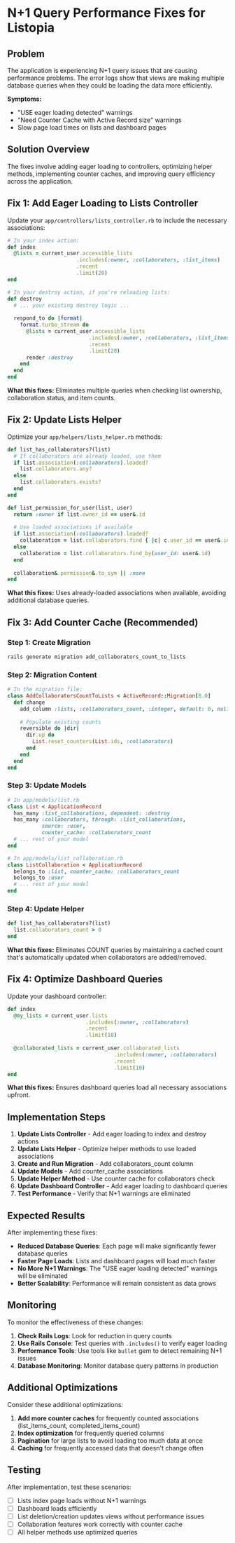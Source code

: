 # N+1 Query Performance Fixes for Listopia

## Problem

The application is experiencing N+1 query issues that are causing performance problems. The error logs show that views are making multiple database queries when they could be loading the data more efficiently.

**Symptoms:**
- "USE eager loading detected" warnings
- "Need Counter Cache with Active Record size" warnings
- Slow page load times on lists and dashboard pages

## Solution Overview

The fixes involve adding eager loading to controllers, optimizing helper methods, implementing counter caches, and improving query efficiency across the application.

## Fix 1: Add Eager Loading to Lists Controller

Update your `app/controllers/lists_controller.rb` to include the necessary associations:

```ruby
# In your index action:
def index
  @lists = current_user.accessible_lists
                      .includes(:owner, :collaborators, :list_items)
                      .recent
                      .limit(20)
end

# In your destroy action, if you're reloading lists:
def destroy
  # ... your existing destroy logic ...
  
  respond_to do |format|
    format.turbo_stream do
      @lists = current_user.accessible_lists
                          .includes(:owner, :collaborators, :list_items)
                          .recent
                          .limit(20)
      render :destroy
    end
  end
end
```

**What this fixes:** Eliminates multiple queries when checking list ownership, collaboration status, and item counts.

## Fix 2: Update Lists Helper

Optimize your `app/helpers/lists_helper.rb` methods:

```ruby
def list_has_collaborators?(list)
  # If collaborators are already loaded, use them
  if list.association(:collaborators).loaded?
    list.collaborators.any?
  else
    list.collaborators.exists?
  end
end

def list_permission_for_user(list, user)
  return :owner if list.owner_id == user&.id
  
  # Use loaded associations if available
  if list.association(:collaborators).loaded?
    collaboration = list.collaborators.find { |c| c.user_id == user&.id }
  else
    collaboration = list.collaborators.find_by(user_id: user&.id)
  end
  
  collaboration&.permission&.to_sym || :none
end
```

**What this fixes:** Uses already-loaded associations when available, avoiding additional database queries.

## Fix 3: Add Counter Cache (Recommended)

### Step 1: Create Migration

```bash
rails generate migration add_collaborators_count_to_lists
```

### Step 2: Migration Content

```ruby
# In the migration file:
class AddCollaboratorsCountToLists < ActiveRecord::Migration[8.0]
  def change
    add_column :lists, :collaborators_count, :integer, default: 0, null: false
    
    # Populate existing counts
    reversible do |dir|
      dir.up do
        List.reset_counters(List.ids, :collaborators)
      end
    end
  end
end
```

### Step 3: Update Models

```ruby
# In app/models/list.rb
class List < ApplicationRecord
  has_many :list_collaborations, dependent: :destroy
  has_many :collaborators, through: :list_collaborations, 
           source: :user, 
           counter_cache: :collaborators_count
  # ... rest of your model
end

# In app/models/list_collaboration.rb
class ListCollaboration < ApplicationRecord
  belongs_to :list, counter_cache: :collaborators_count
  belongs_to :user
  # ... rest of your model
end
```

### Step 4: Update Helper

```ruby
def list_has_collaborators?(list)
  list.collaborators_count > 0
end
```

**What this fixes:** Eliminates COUNT queries by maintaining a cached count that's automatically updated when collaborators are added/removed.

## Fix 4: Optimize Dashboard Queries

Update your dashboard controller:

```ruby
def index
  @my_lists = current_user.lists
                         .includes(:owner, :collaborators)
                         .recent
                         .limit(10)
  
  @collaborated_lists = current_user.collaborated_lists
                                  .includes(:owner, :collaborators)
                                  .recent
                                  .limit(10)
end
```

**What this fixes:** Ensures dashboard queries load all necessary associations upfront.

## Implementation Steps

1. **Update Lists Controller** - Add eager loading to index and destroy actions
2. **Update Lists Helper** - Optimize helper methods to use loaded associations
3. **Create and Run Migration** - Add collaborators_count column
4. **Update Models** - Add counter_cache associations
5. **Update Helper Method** - Use counter cache for collaborators check
6. **Update Dashboard Controller** - Add eager loading to dashboard queries
7. **Test Performance** - Verify that N+1 warnings are eliminated

## Expected Results

After implementing these fixes:

- **Reduced Database Queries**: Each page will make significantly fewer database queries
- **Faster Page Loads**: Lists and dashboard pages will load much faster
- **No More N+1 Warnings**: The "USE eager loading detected" warnings will be eliminated
- **Better Scalability**: Performance will remain consistent as data grows

## Monitoring

To monitor the effectiveness of these changes:

1. **Check Rails Logs**: Look for reduction in query counts
2. **Use Rails Console**: Test queries with `.includes()` to verify eager loading
3. **Performance Tools**: Use tools like `bullet` gem to detect remaining N+1 issues
4. **Database Monitoring**: Monitor database query patterns in production

## Additional Optimizations

Consider these additional optimizations:

1. **Add more counter caches** for frequently counted associations (list_items_count, completed_items_count)
2. **Index optimization** for frequently queried columns
3. **Pagination** for large lists to avoid loading too much data at once
4. **Caching** for frequently accessed data that doesn't change often

## Testing

After implementation, test these scenarios:

- [ ] Lists index page loads without N+1 warnings
- [ ] Dashboard loads efficiently
- [ ] List deletion/creation updates views without performance issues
- [ ] Collaboration features work correctly with counter cache
- [ ] All helper methods use optimized queries